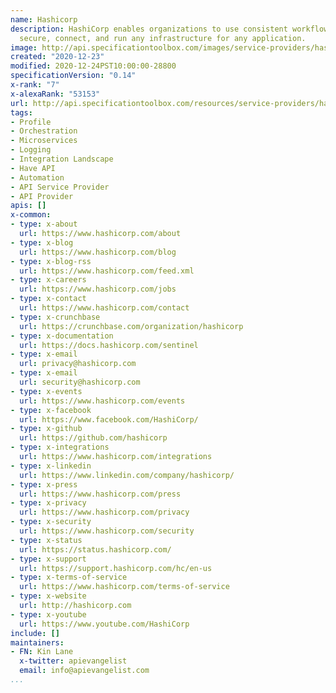 ```yaml
---
name: Hashicorp
description: HashiCorp enables organizations to use consistent workflows to provision,
  secure, connect, and run any infrastructure for any application.
image: http://api.specificationtoolbox.com/images/service-providers/hashicorp.jpg
created: "2020-12-23"
modified: 2020-12-24PST10:00:00-28800
specificationVersion: "0.14"
x-rank: "7"
x-alexaRank: "53153"
url: http://api.specificationtoolbox.com/resources/service-providers/hashicorp/
tags:
- Profile
- Orchestration
- Microservices
- Logging
- Integration Landscape
- Have API
- Automation
- API Service Provider
- API Provider
apis: []
x-common:
- type: x-about
  url: https://www.hashicorp.com/about
- type: x-blog
  url: https://www.hashicorp.com/blog
- type: x-blog-rss
  url: https://www.hashicorp.com/feed.xml
- type: x-careers
  url: https://www.hashicorp.com/jobs
- type: x-contact
  url: https://www.hashicorp.com/contact
- type: x-crunchbase
  url: https://crunchbase.com/organization/hashicorp
- type: x-documentation
  url: https://docs.hashicorp.com/sentinel
- type: x-email
  url: privacy@hashicorp.com
- type: x-email
  url: security@hashicorp.com
- type: x-events
  url: https://www.hashicorp.com/events
- type: x-facebook
  url: https://www.facebook.com/HashiCorp/
- type: x-github
  url: https://github.com/hashicorp
- type: x-integrations
  url: https://www.hashicorp.com/integrations
- type: x-linkedin
  url: https://www.linkedin.com/company/hashicorp/
- type: x-press
  url: https://www.hashicorp.com/press
- type: x-privacy
  url: https://www.hashicorp.com/privacy
- type: x-security
  url: https://www.hashicorp.com/security
- type: x-status
  url: https://status.hashicorp.com/
- type: x-support
  url: https://support.hashicorp.com/hc/en-us
- type: x-terms-of-service
  url: https://www.hashicorp.com/terms-of-service
- type: x-website
  url: http://hashicorp.com
- type: x-youtube
  url: https://www.youtube.com/HashiCorp
include: []
maintainers:
- FN: Kin Lane
  x-twitter: apievangelist
  email: info@apievangelist.com
...
```

